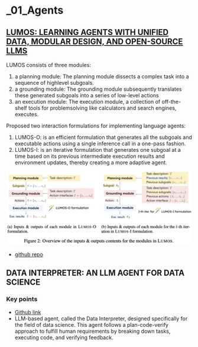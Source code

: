 # _01_Agents

## [LUMOS: LEARNING AGENTS WITH UNIFIED DATA, MODULAR DESIGN, AND OPEN-SOURCE LLMS](https://arxiv.org/pdf/2311.05657.pdf)

LUMOS consists of three modules: 
1. a planning module: The planning module dissects a complex task into a sequence of highlevel subgoals. 
2. a grounding module: The grounding module subsequently translates these generated subgoals into a series
of low-level actions
3. an execution module: The execution module, a collection of off-the-shelf tools for problemsolving like calculators and search engines, executes.

Proposed two interaction formulations for implementing language agents:
1. LUMOS-O: is an efficient formulation that generates all the subgoals and executable actions using a single inference call in a one-pass fashion. 
2. LUMOS-I: is an iterative formulation that generates one subgoal at a time based on its previous intermediate execution results and environment updates, thereby creating a more adaptive agent.

![](../pics/lumos_framework.png)

- [github repo](https://github.com/allenai/lumos?tab=readme-ov-file)


## DATA INTERPRETER: AN LLM AGENT FOR DATA SCIENCE

### Key points

- [Github link](https://github.com/geekan/MetaGPT)
- LLM-based agent, called the Data Interpreter, designed specifically for the field of data science. This agent follows a plan-code-verify approach to fulfill human requirements by breaking down tasks, executing code, and verifying feedback.
	
